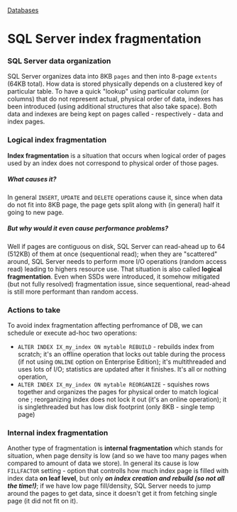 [Databases](/engineering/databases)
# SQL Server index fragmentation

### SQL Server data organization

SQL Server organizes data into 8KB `pages` and then into 8-page `extents` (64KB total). How data is stored physically depends on a clustered key of particular table. To have a quick "lookup" using particular column (or columns) that do not represent actual, physical order of data, indexes has been introduced (using additional structures that also take space). Both data and indexes are being kept on pages called - respectively - data and index pages.

### Logical index fragmentation
 **Index fragmentation** is a situation that occurs when logical order of pages used by an index does not correspond to physical order of those pages. 
 
 ##### What causes it? 
 In general `INSERT`, `UPDATE` and `DELETE` operations cause it, since when data do not fit into 8KB page, the page gets split along with (in general) half it going to new page. 
 
 ##### But why would it even cause performance problems? 
 Well if pages are contiguous on disk, SQL Server can read-ahead up to 64 (512KB) of them at once (sequentional read); when they are "scattered" around, SQL Server needs to perform more I/O operations (random access read) leading to highers resource use. That situation is also called **logical fragmentation**. Even when SSDs were introduced, it somehow mitigated (but not fully resolved) fragmentation issue, since sequentional, read-ahead is still more performant than random access.
 
### Actions to take

 To avoid index fragmentation affecting perfromance of DB, we can schedule or execute ad-hoc two operations:
 - `ALTER INDEX IX_my_index ON mytable REBUILD` - rebuilds index from scratch; it's an offline operation that locks out table during the process (if not using `ONLINE` option on Enterprise Edition); it's multithreaded and uses lots of I/O; statistics are updated after it finishes. It's all or nothing operation,
 - `ALTER INDEX IX_my_index ON mytable REORGANIZE` - squishes rows together and organizes the pages for physical order to match logical one ; reorganizing index does not lock it out (it's an online operation); it is singlethreaded but has low disk footprint (only 8KB - single temp page)
 

### Internal index fragmentation

 Another type of fragmentation is **internal fragmentation** which stands for situation, when page density is low (and so we have too many pages when compared to amount of data we store). In general its cause is low `FILLFACTOR` setting  - option that controlls how much index page is filled with index data **on leaf level**, but only ***on index creation and rebuild (so not all the time!)***; if we have low page fill/density, SQL Server needs to jump around the pages to get data, since it doesn't get it from fetching single page (it did not fit on it).